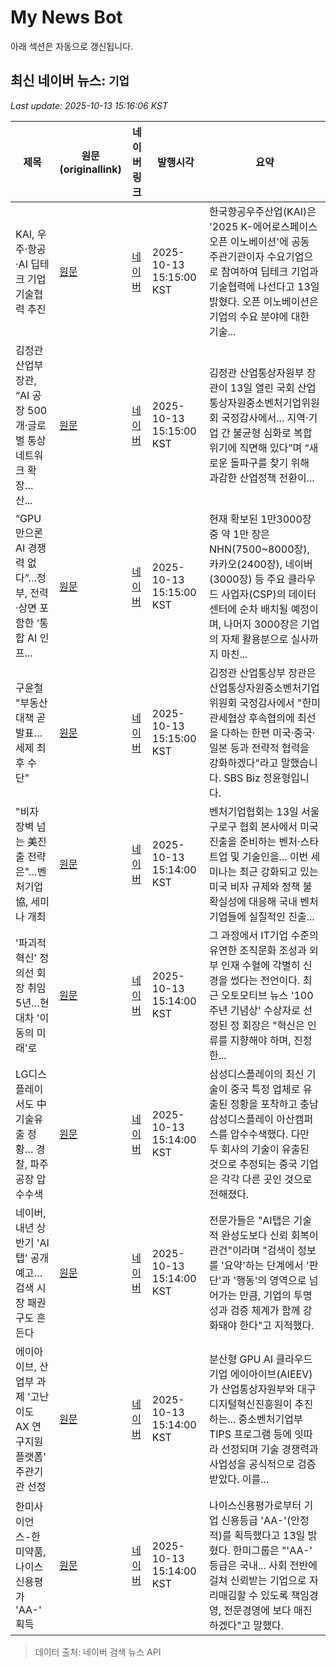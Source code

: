 # My News Bot

아래 섹션은 자동으로 갱신됩니다.

<!-- NEWS:START -->
## 최신 네이버 뉴스: `기업`
_Last update: 2025-10-13 15:16:06 KST_

| 제목 | 원문(originallink) | 네이버 링크 | 발행시각 | 요약 |
|---|---|---|---|---|
| KAI, 우주·항공·AI 딥테크 기업 기술협력 추진 | [원문](https://zdnet.co.kr/view/?no=20251013151421) | [네이버](https://n.news.naver.com/mnews/article/092/0002393565?sid=105) | 2025-10-13 15:15:00 KST | 한국항공우주산업(KAI)은 '2025 K-에어로스페이스 오픈 이노베이션'에 공동 주관기관이자 수요기업으로 참여하여 딥테크 기업과 기술협력에 나선다고 13일 밝혔다. 오픈 이노베이션은 기업의 수요 분야에 대한 기술... |
| 김정관 산업부 장관, “AI 공장 500개·글로벌 통상 네트워크 확장…산... | [원문](https://www.ddaily.co.kr/page/view/2025101315141510340) | [네이버](https://n.news.naver.com/mnews/article/138/0002206759?sid=004) | 2025-10-13 15:15:00 KST | 김정관 산업통상자원부 장관이 13일 열린 국회 산업통상자원중소벤처기업위원회 국정감사에서... 지역·기업 간 불균형 심화로 복합 위기에 직면해 있다”며 “새로운 돌파구를 찾기 위해 과감한 산업정책 전환이... |
| “GPU만으론 AI 경쟁력 없다”…정부, 전력·상면 포함한 ‘통합 AI 인프... | [원문](http://www.edaily.co.kr/news/newspath.asp?newsid=03473526642332592) | [네이버](https://n.news.naver.com/mnews/article/018/0006137038?sid=105) | 2025-10-13 15:15:00 KST | 현재 확보된 1만3000장 중 약 1만 장은 NHN(7500~8000장), 카카오(2400장), 네이버(3000장) 등 주요 클라우드 사업자(CSP)의 데이터센터에 순차 배치될 예정이며, 나머지 3000장은 기업의 자체 활용분으로 실사까지 마친... |
| 구윤철 "부동산대책 곧 발표…세제 최후 수단" | [원문](https://biz.sbs.co.kr/article_hub/20000264748?division=NAVER) | [네이버](https://n.news.naver.com/mnews/article/374/0000468066?sid=101) | 2025-10-13 15:15:00 KST | 김정관 산업통상부 장관은 산업통상자원중소벤처기업위원회 국정감사에서 "한미 관세협상 후속협의에 최선을 다하는 한편 미국·중국·일본 등과 전략적 협력을 강화하겠다"라고 말했습니다. SBS Biz 정윤형입니다. |
| "비자 장벽 넘는 美진출 전략은"…벤처기업協, 세미나 개최 | [원문](https://view.asiae.co.kr/article/2025101315141235487) | [네이버](https://n.news.naver.com/mnews/article/277/0005663491?sid=101) | 2025-10-13 15:14:00 KST | 벤처기업협회는 13일 서울 구로구 협회 본사에서 미국 진출을 준비하는 벤처·스타트업 및 기술인을... 이번 세미나는 최근 강화되고 있는 미국 비자 규제와 정책 불확실성에 대응해 국내 벤처기업들에 실질적인 진출... |
| '파괴적 혁신' 정의선 회장 취임 5년…현대차 '이동의 미래'로 | [원문](http://www.m-i.kr/news/articleView.html?idxno=1290572) | [네이버](http://www.m-i.kr/news/articleView.html?idxno=1290572) | 2025-10-13 15:14:00 KST | 그 과정에서 IT기업 수준의 유연한 조직문화 조성과 외부 인재 수혈에 각별히 신경을 썼다는 전언이다. 최근 오토모티브 뉴스 '100주년 기념상' 수상자로 선정된 정 회장은 "혁신은 인류를 지향해야 하며, 진정한... |
| LG디스플레이서도 中 기술유출 정황… 경찰, 파주공장 압수수색 | [원문](https://biz.chosun.com/topics/topics_social/2025/10/13/S526EHPGZVC55OSXG5BZST5LNA/?utm_source=naver&utm_medium=original&utm_campaign=biz) | [네이버](https://n.news.naver.com/mnews/article/366/0001113972?sid=102) | 2025-10-13 15:14:00 KST | 삼성디스플레이의 최신 기술이 중국 특정 업체로 유출된 정황을 포착하고 충남 삼성디스플레이 아산캠퍼스를 압수수색했다. 다만 두 회사의 기술이 유출된 것으로 추정되는 중국 기업은 각각 다른 곳인 것으로 전해졌다. |
| 네이버, 내년 상반기 'AI탭' 공개 예고…검색 시장 패권 구도 흔든다 | [원문](http://www.newstnt.com/news/articleView.html?idxno=541724) | [네이버](http://www.newstnt.com/news/articleView.html?idxno=541724) | 2025-10-13 15:14:00 KST | 전문가들은 "AI탭은 기술적 완성도보다 신뢰 회복이 관건"이라며 "검색이 정보를 '요약'하는 단계에서 '판단'과 '행동'의 영역으로 넘어가는 만큼, 기업의 투명성과 검증 체계가 함께 강화돼야 한다"고 지적했다. |
| 에이아이브, 산업부 과제 '고난이도 AX 연구지원 플랫폼' 주관기관 선정 | [원문](https://www.irobotnews.com/news/articleView.html?idxno=42787) | [네이버](https://www.irobotnews.com/news/articleView.html?idxno=42787) | 2025-10-13 15:14:00 KST | 분산형 GPU AI 클라우드 기업 에이아이브(AIEEV)가 산업통상자원부와 대구디지털혁신진흥원이 추진하는... 중소벤처기업부 TIPS 프로그램 등에 잇따라 선정되며 기술 경쟁력과 사업성을 공식적으로 검증받았다. 이를... |
| 한미사이언스-한미약품, 나이스신용평가 'AA-' 획득 | [원문](https://www.pinpointnews.co.kr/news/articleView.html?idxno=384271) | [네이버](https://www.pinpointnews.co.kr/news/articleView.html?idxno=384271) | 2025-10-13 15:14:00 KST | 나이스신용평가로부터 기업 신용등급 'AA-'(안정적)를 획득했다고 13일 밝혔다. 한미그룹은 "'AA-' 등급은 국내... 사회 전반에 걸쳐 신뢰받는 기업으로 자리매김할 수 있도록 책임경영, 전문경영에 보다 매진하겠다"고 말했다. |

> 데이터 출처: 네이버 검색 뉴스 API
<!-- NEWS:END -->
